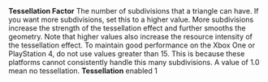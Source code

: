 <tr>
<td><strong>Tessellation Factor</strong></td>
<td>The number of subdivisions that a triangle can have. If you want more subdivisions, set this to a higher value. More subdivisions increase the strength of the tessellation effect and further smooths the geometry. Note that higher values also increase the resource intensity of the tessellation effect. To maintain good performance on the Xbox One or PlayStation 4, do not use values greater than 15. This is because these platforms cannot consistently handle this many subdivisions. A value of 1.0 mean no tessellation.</td>
<td><strong>Tessellation</strong> enabled</td>
<td>1</td>
</tr>
